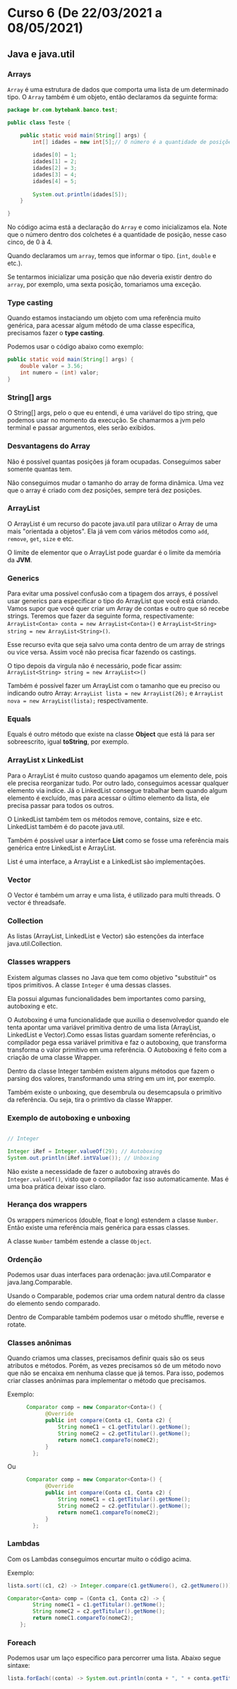 # Curso 6 (De 22/03/2021 a 08/05/2021)

## Java e java.util

### Arrays

``Array`` é uma estrutura de dados que comporta uma lista de um determinado tipo. O ``Array`` também é um objeto, então declaramos da seguinte forma: 

```java
package br.com.bytebank.banco.test;

public class Teste {

	public static void main(String[] args) {
		int[] idades = new int[5];// O número é a quantidade de posições
		
		idades[0] = 1;
		idades[1] = 2;
		idades[2] = 3;
		idades[3] = 4;
		idades[4] = 5;
		
		System.out.println(idades[5]);
	}

}
```

No código acima está a declaração do ``Array`` e como inicializamos ela. Note que o número dentro dos colchetes é a quantidade de posição, nesse caso cinco, de 0 à 4. 

Quando declaramos um ``array``, temos que informar o tipo. (``int``, ``double`` e etc.).

Se tentarmos inicializar uma posição que não deveria existir dentro do ``array``, por exemplo, uma sexta posição, tomariamos uma exceção. 

### Type casting 

Quando estamos instaciando um objeto com uma referência muito genérica, para acessar algum método de uma classe específica, precisamos fazer o **type casting**.

Podemos usar o código abaixo como exemplo:

```java
public static void main(String[] args) {
	double valor = 3.56;
	int numero = (int) valor;
}
```

### String[] args

O String[] args, pelo o que eu entendi, é uma variável do tipo string, que podemos usar no momento da execução. Se chamarmos a jvm pelo terminal e passar argumentos, eles serão exibidos. 

### Desvantagens do Array

Não é possível quantas posições já foram ocupadas. Conseguimos saber somente quantas tem.

Não conseguimos mudar o tamanho do array de forma dinâmica. Uma vez que o array é criado com dez posições, sempre terá dez posições. 

### ArrayList

O ArrayList é um recurso do pacote java.util para utilizar o Array de uma mais "orientada a objetos". Ela já vem com vários métodos como ``add``, ``remove``, ``get``, ``size`` e etc.

O limite de elementor que o ArrayList pode guardar é o limite da memória da **JVM**.

### Generics

Para evitar uma possível confusão com a tipagem dos arrays, é possível usar generics para especificar o tipo do ArrayList que você está criando. Vamos supor que você quer criar um Array de contas e outro que só recebe strings. Teremos que fazer da seguinte forma, respectivamente: ``ArrayList<Conta> conta = new ArrayList<Conta>()`` e ``ArrayList<String> string = new ArrayList<String>()``.

Esse recurso evita que seja salvo uma conta dentro de um array de strings ou vice versa. Assim você não precisa ficar fazendo os castings. 

O tipo depois da virgula não é necessário, pode ficar assim: ``ArrayList<String> string = new ArrayList<>()``

Também é possível fazer um ArrayList com o tamanho que eu preciso ou indicando outro Array: ``ArrayList lista = new ArrayList(26);`` e ``ArrayList nova = new ArrayList(lista);`` respectivamente. 

### Equals

Equals é outro método que existe na classe **Object** que está lá para ser sobreescrito, igual **toString**, por exemplo.

### ArrayList x LinkedList

Para o ArrayList é muito custoso quando apagamos um elemento dele, pois ele precisa reorganizar tudo. Por outro lado, conseguimos acessar qualquer elemento via indice. Já o LinkedList consegue trabalhar bem quando algum elemento é excluído, mas para acessar o último elemento da lista, ele precisa passar para todos os outros. 

O LinkedList também tem os métodos remove, contains, size e etc. LinkedList também é do pacote java.util.

Também é possível usar a interface **List** como se fosse uma referência mais genérica entre LinkedList e ArrayList.

List é uma interface, a ArrayList e a LinkedList são implementações.

### Vector

O Vector é também um array e uma lista, é utilizado para multi threads. O vector é threadsafe. 

### Collection

As listas (ArrayList, LinkedList e Vector) são estenções da interface java.util.Collection. 

### Classes wrappers 

Existem algumas classes no Java que tem como objetivo "substituir" os tipos primitivos. A classe ``Integer`` é uma dessas classes. 

Ela possui algumas funcionalidades bem importantes como parsing, autoboxing e etc.

O Autoboxing é uma funcionalidade que auxilia o desenvolvedor quando ele tenta apontar uma variável primitiva dentro de uma lista (ArrayList, LinkedList e Vector).Como essas listas guardam somente referências, o compilador pega essa variável primitiva e faz o autoboxing, que transforma transforma o valor primitivo em uma referência. O Autoboxing é feito com a criação de uma classe Wrapper. 

Dentro da classe Integer também existem alguns métodos que fazem o parsing dos valores, transformando uma string em um int, por exemplo.

Também existe o unboxing, que desembrula ou desemcapsula o primitivo da referência. Ou seja, tira o primtivo da classe Wrapper. 

### Exemplo de autoboxing e unboxing

```java

// Integer

Integer iRef = Integer.valueOf(29); // Autoboxing
System.out.println(iRef.intValue()); // Unboxing

```

Não existe a necessidade de fazer o autoboxing através do ``Integer.valueOf()``, visto que o compilador faz isso automaticamente. Mas é uma boa prática deixar isso claro. 

### Herança dos wrappers

Os wrappers númericos (double, float e long) estendem a classe ``Number``. Então existe uma referência mais genérica para essas classes. 

A classe ``Number`` também estende a classe ``Object``.

### Ordenção

Podemos usar duas interfaces para ordenação: java.util.Comparator e java.lang.Comparable. 

Usando o Comparable, podemos criar uma ordem natural dentro da classe do elemento sendo comparado. 

Dentro de Comparable também podemos usar o método shuffle, reverse e rotate.

### Classes anônimas

Quando criamos uma classes, precisamos definir quais são os seus atributos e métodos. Porém, as vezes precisamos só de um método novo que não se encaixa em nenhuma classe que já temos. Para isso, podemos criar classes anônimas para implementar o método que precisamos. 

Exemplo:

```java 
      Comparator comp = new Comparator<Conta>() {
    		@Override
    		public int compare(Conta c1, Conta c2) {
    			String nomeC1 = c1.getTitular().getNome();
    			String nomeC2 = c2.getTitular().getNome();
    			return nomeC1.compareTo(nomeC2);
    		}
    	};
```

Ou

```java
      Comparator comp = new Comparator<Conta>() {
    		@Override
    		public int compare(Conta c1, Conta c2) {
    			String nomeC1 = c1.getTitular().getNome();
    			String nomeC2 = c2.getTitular().getNome();
    			return nomeC1.compareTo(nomeC2);
    		}
    	};

```

### Lambdas

Com os Lambdas conseguimos encurtar muito o código acima.

Exemplo:

```java
lista.sort((c1, c2) -> Integer.compare(c1.getNumero(), c2.getNumero()));
```

```java
Comparator<Conta> comp = (Conta c1, Conta c2) -> {
		String nomeC1 = c1.getTitular().getNome();
   		String nomeC2 = c2.getTitular().getNome();
   		return nomeC1.compareTo(nomeC2);
	};
```

### Foreach

Podemos usar um laço especifico para percorrer uma lista. Abaixo segue sintaxe: 

```java
lista.forEach((conta) -> System.out.println(conta + ", " + conta.getTitular().getNome()));
```


